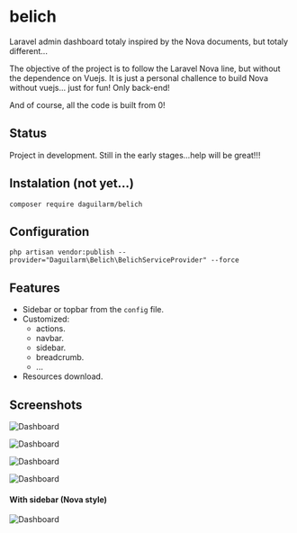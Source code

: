 # belich
Laravel admin dashboard totaly inspired by the Nova documents, but totaly different...

The objective of the project is to follow the Laravel Nova line, but without the dependence on Vuejs. It is just a personal challence to build Nova without vuejs... just for fun! Only back-end!

And of course, all the code is built from 0!

## Status 

Project in development. Still in the early stages...help will be great!!!

## Instalation (not yet...)

`composer require daguilarm/belich`

## Configuration 

`php artisan vendor:publish --provider="Daguilarm\Belich\BelichServiceProvider" --force`

## Features 

- Sidebar or topbar from the `config` file.
- Customized:
    + actions.
    + navbar.
    + sidebar.
    + breadcrumb.
    + ...
- Resources download.

## Screenshots

![Dashboard](https://raw.githubusercontent.com/daguilarm/belich/master/documents/images/buttons.png?raw=true)

![Dashboard](https://raw.githubusercontent.com/daguilarm/belich/master/documents/images/deleted.png?raw=true)

![Dashboard](https://raw.githubusercontent.com/daguilarm/belich/master/documents/images/small/buttons-small-1.png?raw=true)

![Dashboard](https://raw.githubusercontent.com/daguilarm/belich/master/documents/images/small/buttons-small-2.png?raw=true)

#### With sidebar (Nova style)

![Dashboard](https://raw.githubusercontent.com/daguilarm/belich/master/documents/images/sidebar.png?raw=true)
